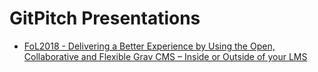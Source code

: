 # GitPitch Presentations

* [FoL2018 - Delivering a Better Experience by Using the Open, Collaborative and Flexible Grav CMS – Inside or Outside of your LMS](https://gitpitch.com/hibbitts-design/gitpitch/master?p=fol2018#/)
